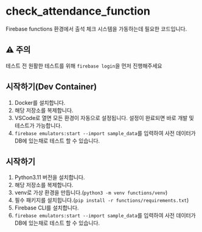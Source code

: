 # check_attendance_function

Firebase functions 환경에서 출석 체크 시스템을 가동하는데 필요한 코드입니다.

## ⚠️ 주의
테스트 전 원활한 테스트를 위해 `firebase login`을 먼저 진행해주세요

## 시작하기(Dev Container)

1. Docker를 설치합니다.
2. 해당 저장소를 복제합니다.
3. VSCode로 열면 모든 환경이 자동으로 설정됩니다. 설정이 완료되면 바로 개발 및 테스트가 가능합니다.
4. `firebase emulators:start --import sample_data`를 입력하여 사전 데이터가 DB에 있는채로 테스트 할 수 있습니다.

## 시작하기

1. Python3.11 버전을 설치합니다.
2. 해당 저장소를 복제합니다.
3. venv로 가상 환경을 만듭니다.(`python3 -m venv functions/venv`)
4. 필수 패키지를 설치힙니다.(`pip install -r functions/requirements.txt`)
5. Firebase CLI를 설치합니다.
6. `firebase emulators:start --import sample_data`를 입력하여 사전 데이터가 DB에 있는채로 테스트 할 수 있습니다.
